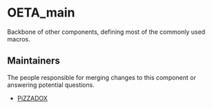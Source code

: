 OETA_main
========

Backbone of other components, defining most of the commonly used macros.

## Maintainers

The people responsible for merging changes to this component or answering potential questions.

- [PiZZADOX](https://github.com/PiZZAD0X)
